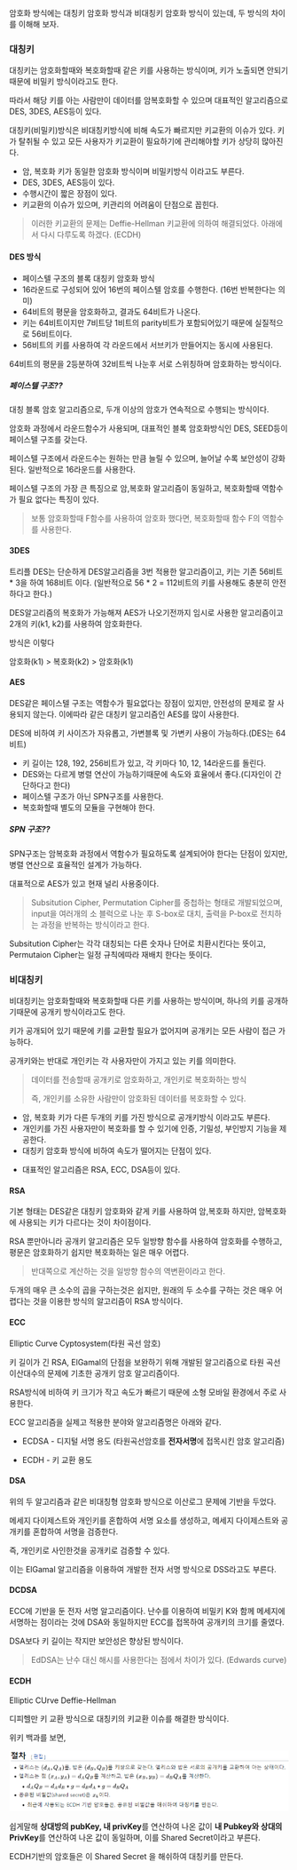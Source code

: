 암호화 방식에는 대칭키 암호화 방식과 비대칭키 암호화 방식이 있는데, 두 방식의 차이를 이해해 보자.



### 대칭키

대칭키는 암호화할때와 복호화할때 같은 키를 사용하는 방식이며, 키가 노출되면 안되기 때문에 비밀키 방식이라고도 한다.

따라서 해당 키를 아는 사람만이 데이터를 암복호화할 수 있으며 대표적인 알고리즘으로 DES, 3DES, AES등이 있다.

대칭키(비밀키)방식은 비대칭키방식에 비해 속도가 빠르지만 키교환의 이슈가 있다. 키가 탈취될 수 있고 모든 사용자가 키교환이 필요하기에 관리해야할 키가 상당히 많아진다.



* 암, 복호화 키가 동일한 암호화 방식이며 비밀키방식 이라고도 부른다.
* DES, 3DES, AES등이 있다.
* 수행시간이 짧은 장점이 있다.
* 키교환의 이슈가 있으며, 키관리의 어려움이 단점으로 꼽힌다.

> 이러한 키교환의 문제는 Deffie-Hellman 키교환에 의하여 해결되었다. 아래에서 다시 다루도록 하겠다. (ECDH)



#### DES 방식

* 페이스텔 구조의 블록 대칭키 암호화 방식
* 16라운드로 구성되어 있어 16번의 페이스텔 암호를 수행한다. (16번 반복한다는 의미)
* 64비트의 평문을 암호화하고, 결과도 64비트가 나온다.
* 키는 64비트이지만 7비트당 1비트의 parity비트가 포함되어있기 때문에 실질적으로 56비트이다.
* 56비트의 키를 사용하여 각 라운드에서 서브키가 만들어지는 동시에 사용된다.

64비트의 평문을 2등분하여 32비트씩 나눈후 서로 스위칭하며 암호화하는 방식이다.



##### 페이스텔 구조??

대칭 블록 암호 알고리즘으로, 두개 이상의 암호가 연속적으로 수행되는 방식이다.

암호화 과정에서 라운드함수가 사용되며, 대표적인 블록 암호화방식인 DES, SEED등이 페이스텔 구조를 갖는다.

페이스텔 구조에서 라운드수는 원하는 만큼 늘릴 수 있으며, 늘어날 수록 보안성이 강화된다. 일반적으로 16라운드를 사용한다.

페이스텔 구조의 가장 큰 특징으로 암,복호화 알고리즘이 동일하고, 복호화할때 역함수가 필요 없다는 특징이 있다.

> 보통 암호화할때 F함수를 사용하여 암호화 했다면, 복호화할때 함수 F의 역함수를 사용한다.



#### 3DES

트리플 DES는 단순하게 DES알고리즘을 3번 적용한 알고리즘이고, 키는 기존 56비트 * 3을 하여 168비트 이다. (일반적으로 56 * 2 = 112비트의 키를 사용해도 충분히 안전하다고 한다.)

DES알고리즘의 복호화가 가능해져 AES가 나오기전까지 임시로 사용한 알고리즘이고 2개의 키(k1, k2)를 사용하여 암호화한다.

방식은 이렇다

암호화(k1) > 복호화(k2) > 암호화(k1)



#### AES

DES같은 페이스텔 구조는 역함수가 필요없다는 장점이 있지만, 안전성의 문제로 잘 사용되지 않는다. 이에따라 같은 대칭키 알고리즘인 AES를 많이 사용한다.

DES에 비하여 키 사이즈가 자유롭고, 가변블록 및 가변키 사용이 가능하다.(DES는 64비트)

* 키 길이는 128, 192, 256비트가 있고, 각 키마다 10, 12, 14라운드를 돌린다.
* DES와는 다르게 병렬 연산이 가능하기때문에 속도와 효율에서 좋다.(디자인이 간단하다고 한다)
* 페이스텔 구조가 아닌 SPN구조를 사용한다. 
* 복호화할때 별도의 모듈을 구현해야 한다.



##### SPN 구조??

SPN구조는 암복호화 과정에서 역함수가 필요하도록 설계되어야 한다는 단점이 있지만, 병렬 연산으로 효율적인 설계가 가능하다.

대표적으로 AES가 있고 현재 널리 사용중이다.

> Subsitution Cipher, Permutation Cipher를 중첩하는 형태로 개발되었으며, input을 여러개의 소 블럭으로 나눈 후 S-box로 대치, 출력을 P-box로 전치하는 과정을 반복하는 방식이라고 한다.

Subsitution Cipher는 각각 대칭되는 다른 숫자나 단어로 치환시킨다는 뜻이고, Permutaion Cipher는 일정 규칙에따라 재배치 한다는 뜻이다.



### 비대칭키

비대칭키는 암호화할때와 복호화할때 다른 키를 사용하는 방식이며, 하나의 키를 공개하기때문에 공개키 방식이라고도 한다.

키가 공개되어 있기 때문에 키를 교환할 필요가 없어지며 공개키는 모든 사람이 접근 가능하다.

공개키와는 반대로 개인키는 각 사용자만이 가지고 있는 키를 의미한다.

> 데이터를 전송할때 공개키로 암호화하고, 개인키로 복호화하는 방식
>
> 즉, 개인키를 소유한 사람만이 암호화된 데이터를 복호화할 수 있다.



* 암, 복호화 키가 다른 두개의 키를 가진 방식으로 공개키방식 이라고도 부른다.
* 개인키를 가진 사용자만이 복호화를 할 수 있기에 인증, 기밀성, 부인방지 기능을 제공한다.
* 대칭키 암호화 방식에 비하여 속도가 떨어지는 단점이 있다.

+ 대표적인 알고리즘은 RSA, ECC, DSA등이 있다.



#### RSA

기본 형태는 DES같은 대칭키 암호화와 같게 키를 사용하여 암,복호화 하지만, 암복호화에 사용되는 키가 다르다는 것이 차이점이다.

RSA 뿐만아니라 공개키 알고리즘은 모두 일방향 함수를 사용하여 암호화를 수행하고, 평문은 암호화하기 쉽지만 복호화하는 일은 매우 어렵다.

> 반대쪽으로 계산하는 것을 일방향 함수의 역변환이라고 한다.



두개의 매우 큰 소수의 곱을 구하는것은 쉽지만, 원래의 두 소수를 구하는 것은 매우 어렵다는 것을 이용한 방식의 알고리즘이 RSA 방식이다.



#### ECC

Elliptic Curve Cyptosystem(타원 곡선 암호)

키 길이가 긴 RSA, ElGamal의 단점을 보완하기 위해 개발된 알고리즘으로 타원 곡선 이산대수의 문제에 기초한 공개키 암호 알고리즘이다.

RSA방식에 비하여 키 크기가 작고 속도가 빠르기 때문에 소형 모바일 환경에서 주로 사용한다.

ECC 알고리즘을 실제고 적용한 분야와 알고리즘명은 아래와 같다.

* ECDSA - 디지털 서명 용도 (타원곡선암호를 **전자서명**에 접목시킨 암호 알고리즘)

* ECDH - 키 교환 용도



#### DSA

위의 두 알고리즘과 같은 비대칭형 암호화 방식으로 이산로그 문제에 기반을 두었다.

메세지 다이제스트와 개인키를 혼합하여 서명 요소를 생성하고, 메세지 다이제스트와 공개키를 혼합하여 서명을 검증한다.

즉, 개인키로 사인한것을 공개키로 검증할 수 있다.

이는 ElGamal 알고리즘을 이용하여 개발한 전자 서명 방식으로 DSS라고도 부른다.



#### DCDSA

ECC에 기반을 둔 전자 서명 알고리즘이다. 난수를 이용하여 비밀키 K와 함께 메세지에 서명하는 점이라는 것에 DSA와 동일하지만 ECC를 접목하여 공개키의 크기를 줄였다.

DSA보다 키 길이는 작지만 보안성은 향상된 방식이다.

> EdDSA는 난수 대신 해시를 사용한다는 점에서 차이가 있다. (Edwards curve)



#### ECDH

Elliptic CUrve Deffie-Hellman

디피헬만 키 교환 방식으로 대칭키의 키교환 이슈를 해결한 방식이다.

위키 백과를 보면,

![ECDH](..\image\2022-01-16\ECDH.PNG)

쉽게말해 **상대방의 pubKey, 내 privKey**를 연산하여 나온 값이 **내 Pubkey와 상대의 PrivKey**를 연산하여 나온 값이 동일하며, 이를 Shared Secret이라고 부른다.

ECDH기반의 암호들은 이 Shared Secret 을 해쉬하여 대칭키를 만든다.